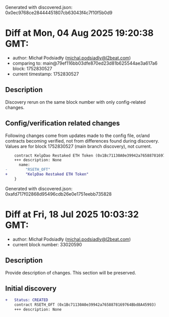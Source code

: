 Generated with discovered.json: 0x0ec9768ce28444451807cb63043f4c7f10f5b0d9

# Diff at Mon, 04 Aug 2025 19:20:38 GMT:

- author: Michał Podsiadły (<michal.podsiadly@l2beat.com>)
- comparing to: main@79ef116bb03dfe870ed23d81b625544ae3a617a6 block: 1752830527
- current timestamp: 1752830527

## Description

Discovery rerun on the same block number with only config-related changes.

## Config/verification related changes

Following changes come from updates made to the config file,
or/and contracts becoming verified, not from differences found during
discovery. Values are for block 1752830527 (main branch discovery), not current.

```diff
    contract KelpDao Restaked ETH Token (0x1Bc71130A0e39942a7658878169764Bbd8A45993) {
    +++ description: None
      name:
-        "RSETH_OFT"
+        "KelpDao Restaked ETH Token"
    }
```

Generated with discovered.json: 0xafd717f02868d95496cdb26e0e1751eebb735828

# Diff at Fri, 18 Jul 2025 10:03:32 GMT:

- author: Michał Podsiadły (<michal.podsiadly@l2beat.com>)
- current block number: 33020590

## Description

Provide description of changes. This section will be preserved.

## Initial discovery

```diff
+   Status: CREATED
    contract RSETH_OFT (0x1Bc71130A0e39942a7658878169764Bbd8A45993)
    +++ description: None
```
